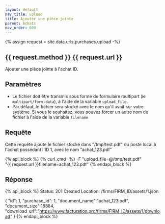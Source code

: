 ```yaml
---
layout: default
nav_title: upload
title: Ajouter une pièce jointe
parent: Achats
nav_order: 600
---
```

{% assign request = site.data.urls.purchases.upload -%}
## {{ request.method }} {{ request.url }}

Ajouter une pièce jointe à l'achat ID.<br/>

## Paramètres

* Le fichier doit être transmis sous forme de formulaire multipart (ie `multipart/form-data`), à l'aide de la variable `upload_file`.
* Par défaut, le fichier sera stocké avec le nom qu'il avait sur votre système. Si vous le souhaitez, vous pouvez forcer un autre nom de fichier à l'aide de la variable `filename`

## Requête

Cette requête ajoute le fichier stocké dans "/tmp/test.pdf" du poste local à l'achat possédant l'ID 1, avec le nom "achat_123.pdf"

{% api_block %}
{% curl_cmd -%}
-F "upload_file=@/tmp/test.pdf" \
"{{ request.url }}filename=achat_123.pdf"
{% endapi_block %}

## Réponse

{% api_block %}
  Status: 201 Created
  Location: /firms/FIRM_ID/assets/1.json

  {
  "id": 1,
  "purchase_id": 1,
  "document_name":"achat_123.pdf",
  "document_size":18884,
  "download_url":"https://www.facturation.pro/firms/FIRM_ID/assets/1/download"
  }
{% endapi_block %}
